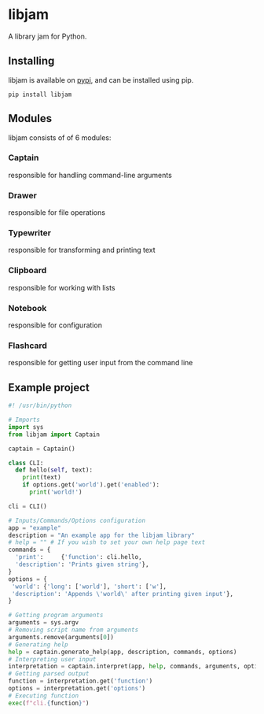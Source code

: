 # libjam
A library jam for Python.

## Installing
libjam is available on [pypi](https://pypi.org/project/libjam/), and can be installed using pip.
```
pip install libjam
```

## Modules
libjam consists of of 6 modules:

### Captain
responsible for handling command-line arguments

### Drawer
responsible for file operations

### Typewriter
responsible for transforming and printing text

### Clipboard
responsible for working with lists

### Notebook
responsible for configuration

### Flashcard
responsible for getting user input from the command line

## Example project
```python
#! /usr/bin/python

# Imports
import sys
from libjam import Captain

captain = Captain()

class CLI:
  def hello(self, text):
    print(text)
    if options.get('world').get('enabled'):
      print('world!')

cli = CLI()

# Inputs/Commands/Options configuration
app = "example"
description = "An example app for the libjam library"
# help = "" # If you wish to set your own help page text
commands = {
  'print':     {'function': cli.hello,
  'description': 'Prints given string'},
}
options = {
 'world': {'long': ['world'], 'short': ['w'],
 'description': 'Appends \'world\' after printing given input'},
}

# Getting program arguments
arguments = sys.argv
# Removing script name from arguments
arguments.remove(arguments[0])
# Generating help
help = captain.generate_help(app, description, commands, options)
# Interpreting user input
interpretation = captain.interpret(app, help, commands, arguments, options)
# Getting parsed output
function = interpretation.get('function')
options = interpretation.get('options')
# Executing function
exec(f"cli.{function}")
```
